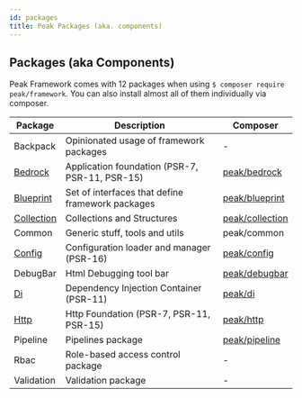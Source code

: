 ```yaml
---
id: packages
title: Peak Packages (aka. components)
---
```


<h2>Packages <span class="small">(aka Components)</span></h2>

Peak Framework comes with 12 packages when using ``$ composer require peak/framework``.
You can also install almost all of them individually via composer.

| Package | Description | Composer |
| --- | --- | --- |
| Backpack | Opinionated usage of framework packages | - |
| [Bedrock](bedrock) | Application foundation (PSR-7, PSR-11, PSR-15) | [peak/bedrock](https://packagist.org/packages/peak/bedrock) |
| [Blueprint](blueprint) | Set of interfaces that define framework packages | [peak/blueprint](https://packagist.org/packages/peak/blueprint) |
| [Collection](collection) | Collections and Structures | [peak/collection](https://packagist.org/packages/peak/collection) |
| Common | Generic stuff, tools and utils | peak/common |
| [Config](config) | Configuration loader and manager (PSR-16) | [peak/config](https://packagist.org/packages/peak/config) |
| DebugBar | Html Debugging tool bar | [peak/debugbar](https://packagist.org/packages/peak/debugbar) |
| [Di](di) | Dependency Injection Container (PSR-11) | [peak/di](https://packagist.org/packages/peak/di) |
| [Http](http) | Http Foundation (PSR-7, PSR-11, PSR-15) | [peak/http](https://packagist.org/packages/peak/http) |
| Pipeline | Pipelines package | [peak/pipeline](https://packagist.org/packages/peak/pipeline) |
| Rbac | Role-based access control package | - |
| Validation | Validation package | - |
